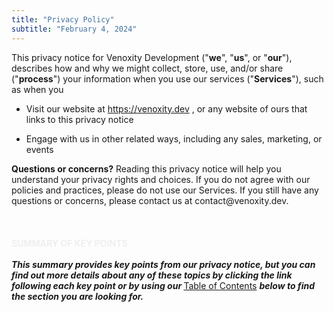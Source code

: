 ```yaml
---
title: "Privacy Policy"
subtitle: "February 4, 2024"
---
```


<div>
    <span class="body_text">
        This privacy notice for Venoxity Development ("<strong>we</strong>", "<strong>us</strong>", or "<strong>our</strong>"), describes how and why we might collect, store, use, and/or share ("<strong>process</strong>") your information when you use our services ("<strong>Services</strong>"), such as when you
    </span>
</div>
<ul class="menu-list">
    <li class="menu-item">
        Visit our website at
        <a href="https://venoxity.dev" target="_blank" class="link">https://venoxity.dev</a>
        , or any website of ours that links to this privacy notice
    </li>
</ul>
<ul class="menu-list">
    <li class="menu-item">
        Engage with us in other related ways, including any sales, marketing, or events
    </li>
</ul>
<div>
    <span class="body_text">
        <strong>Questions or concerns?</strong> Reading this privacy notice will help you understand your privacy rights and choices. If you do not agree with our policies and practices, please do not use our Services. If you still have any questions or concerns, please contact us at contact@venoxity.dev.
    </span>
</div>
<br />
<br />
<br />
<div>
    <strong>
        <span style="color: rgba(238, 237, 238, .87);">
            SUMMARY OF KEY POINTS
        </span>
    </strong>
</div>
<br />
<div>
    <strong>
        <span class="body_text">
            <em>
                This summary provides key points from our privacy notice, but you can find out more details about any of these topics by clicking the link following each key point or by using our
            </em>
        </span>
    </strong>
    <a href="#toc" target="_blank" class="link">Table of Contents</a>
    <span class="body_text">
        <strong>
            <em>
                below to find the section you are looking for.
            </em>
        </strong>
    </span>
</div>
